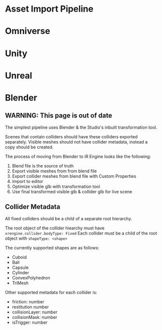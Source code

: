 # Asset Import Pipeline

# Omniverse

# Unity

# Unreal

# Blender

## WARNING: This page is out of date

The simplest pipeline uses Blender & the Studio's inbuilt transformation tool. 

Scenes that contain colliders should have these colliders exported separately.
Visible meshes should not have collider metadata, instead a copy should be created.

The process of moving from Blender to iR Engine looks like the following:

1. Blend file is the source of truth
2. Export visible meshes from from blend file
3. Export collider meshes from blend file with Custom Properties
4. Import to editor
5. Optimize visible glb with transformation tool
6. Use final transformed visible glb & collider glb for live scene

## Collider Metadata

All fixed colliders should be a child of a separate root hierarchy.

The root object of the collider hiearchy must have `xrengine.collider.bodyType: Fixed`
Each collider must be a child of the root object with `shapeType: <shape>`

The currently supported shapes are as follows:

- Cuboid
- Ball
- Capsule
- Cylinder
- ConvexPolyhedron
- TriMesh

Other supported metadata for each collider is:

- friction: number
- restitution number
- collisionLayer: number
- collisionMask: number
- isTrigger: number
